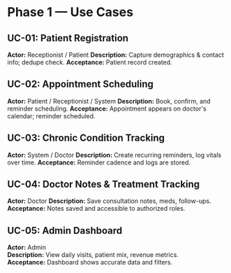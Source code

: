 # Phase 1 — Use Cases

## UC-01: Patient Registration
**Actor:** Receptionist / Patient 
**Description:** Capture demographics & contact info; dedupe check.
**Acceptance:** Patient record created.

## UC-02: Appointment Scheduling
**Actor:** Patient / Receptionist / System 
**Description:** Book, confirm, and reminder scheduling. 
**Acceptance:** Appointment appears on doctor's calendar; reminder scheduled.

## UC-03: Chronic Condition Tracking
**Actor:** System / Doctor 
**Description:** Create recurring reminders, log vitals over time. 
**Acceptance:** Reminder cadence and logs are stored.


## UC-04: Doctor Notes & Treatment Tracking
**Actor:** Doctor
**Description:** Save consultation notes, meds, follow-ups.
**Acceptance:** Notes saved and accessible to authorized roles.

## UC-05: Admin Dashboard
**Actor:** Admin  
**Description:** View daily visits, patient mix, revenue metrics.  
**Acceptance:** Dashboard shows accurate data and filters.

